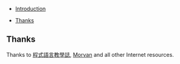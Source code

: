 

* [Introduction](#overview)

* [Thanks](#thx)









<h2 id='thx'>Thanks</h2>

Thanks to [程式語言教學誌][1],  [Morvan][2] and all other Internet resources.

[1]:http://pydoing.blogspot.com/ "程式語言教學誌"
[2]:https://morvanzhou.github.io/ "Morvan"